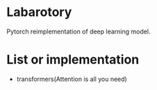 # Labarotory
Pytorch reimplementation of deep learning model.

# List or implementation
- transformers(Attention is all you need)


